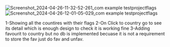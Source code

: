 ![Screenshot_2024-04-26-11-32-52-261_com example testprojectflags](https://github.com/waqasyousafy/testproject/assets/22340353/9e16576c-7239-4fce-b37c-548ca0f39214)
![Screenshot_2024-04-26-12-01-05-029_com example testprojectflags](https://github.com/waqasyousafy/testproject/assets/22340353/45484b0b-e83b-41e8-b864-ca37e5aa9b7a)

1-Showing all the countires with their flags 
2-On Click to country go to see its detail which is enough design to check it is working fine
3-Adding favourit to country but no db is implemented becuase it is not a requirement to store the fav  just do fav and unfav.
